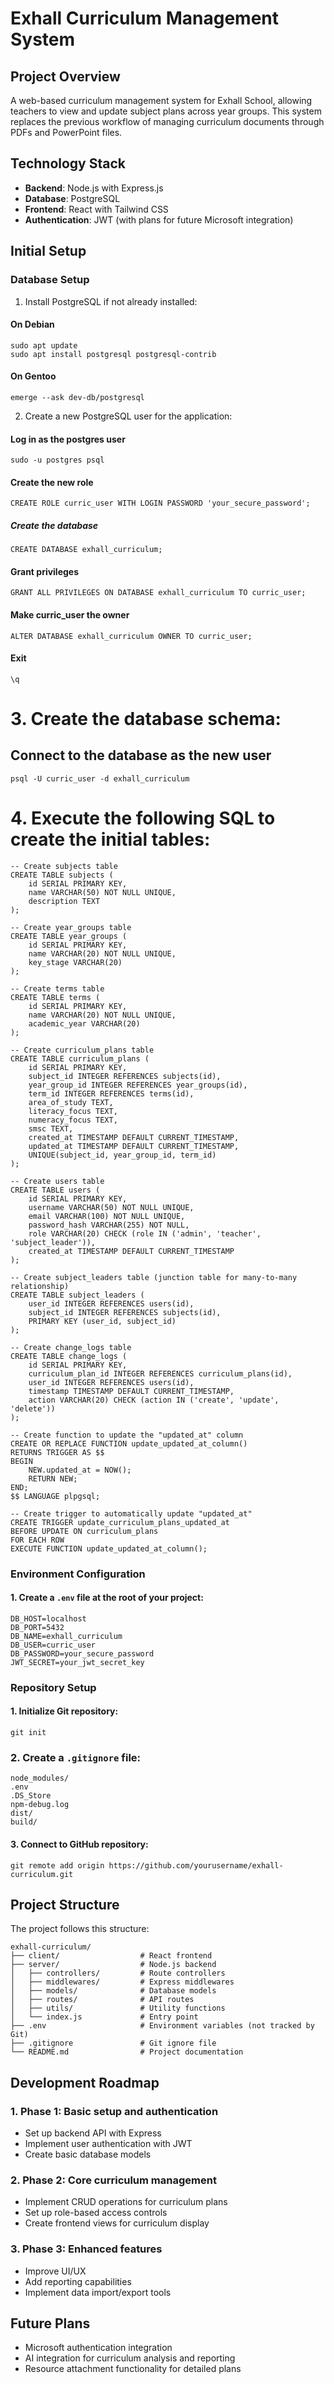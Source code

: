 # Exhall Curriculum Management System

## Project Overview
A web-based curriculum management system for Exhall School, allowing teachers to view and update subject plans across year groups. This system replaces the previous workflow of managing curriculum documents through PDFs and PowerPoint files.

## Technology Stack
- **Backend**: Node.js with Express.js
- **Database**: PostgreSQL
- **Frontend**: React with Tailwind CSS
- **Authentication**: JWT (with plans for future Microsoft integration)

## Initial Setup

### Database Setup

1. Install PostgreSQL if not already installed:

#### On Debian
```
sudo apt update
sudo apt install postgresql postgresql-contrib
```
#### On Gentoo
```
emerge --ask dev-db/postgresql
```
2. Create a new PostgreSQL user for the application:

#### Log in as the postgres user
```
sudo -u postgres psql
```
#### Create the new role
```
CREATE ROLE curric_user WITH LOGIN PASSWORD 'your_secure_password';
```
##### Create the database
```
CREATE DATABASE exhall_curriculum;
```
#### Grant privileges
```
GRANT ALL PRIVILEGES ON DATABASE exhall_curriculum TO curric_user;
```
#### Make curric_user the owner
```
ALTER DATABASE exhall_curriculum OWNER TO curric_user;
```
#### Exit
```
\q
```

# 3. Create the database schema:

## Connect to the database as the new user
```
psql -U curric_user -d exhall_curriculum
```
# 4. Execute the following SQL to create the initial tables:
```
-- Create subjects table
CREATE TABLE subjects (
    id SERIAL PRIMARY KEY,
    name VARCHAR(50) NOT NULL UNIQUE,
    description TEXT
);

-- Create year_groups table
CREATE TABLE year_groups (
    id SERIAL PRIMARY KEY,
    name VARCHAR(20) NOT NULL UNIQUE,
    key_stage VARCHAR(20)
);

-- Create terms table
CREATE TABLE terms (
    id SERIAL PRIMARY KEY,
    name VARCHAR(20) NOT NULL UNIQUE,
    academic_year VARCHAR(20)
);

-- Create curriculum_plans table
CREATE TABLE curriculum_plans (
    id SERIAL PRIMARY KEY,
    subject_id INTEGER REFERENCES subjects(id),
    year_group_id INTEGER REFERENCES year_groups(id),
    term_id INTEGER REFERENCES terms(id),
    area_of_study TEXT,
    literacy_focus TEXT,
    numeracy_focus TEXT,
    smsc TEXT,
    created_at TIMESTAMP DEFAULT CURRENT_TIMESTAMP,
    updated_at TIMESTAMP DEFAULT CURRENT_TIMESTAMP,
    UNIQUE(subject_id, year_group_id, term_id)
);

-- Create users table
CREATE TABLE users (
    id SERIAL PRIMARY KEY,
    username VARCHAR(50) NOT NULL UNIQUE,
    email VARCHAR(100) NOT NULL UNIQUE,
    password_hash VARCHAR(255) NOT NULL,
    role VARCHAR(20) CHECK (role IN ('admin', 'teacher', 'subject_leader')),
    created_at TIMESTAMP DEFAULT CURRENT_TIMESTAMP
);

-- Create subject_leaders table (junction table for many-to-many relationship)
CREATE TABLE subject_leaders (
    user_id INTEGER REFERENCES users(id),
    subject_id INTEGER REFERENCES subjects(id),
    PRIMARY KEY (user_id, subject_id)
);

-- Create change_logs table
CREATE TABLE change_logs (
    id SERIAL PRIMARY KEY,
    curriculum_plan_id INTEGER REFERENCES curriculum_plans(id),
    user_id INTEGER REFERENCES users(id),
    timestamp TIMESTAMP DEFAULT CURRENT_TIMESTAMP,
    action VARCHAR(20) CHECK (action IN ('create', 'update', 'delete'))
);

-- Create function to update the "updated_at" column
CREATE OR REPLACE FUNCTION update_updated_at_column()
RETURNS TRIGGER AS $$
BEGIN
    NEW.updated_at = NOW();
    RETURN NEW;
END;
$$ LANGUAGE plpgsql;

-- Create trigger to automatically update "updated_at"
CREATE TRIGGER update_curriculum_plans_updated_at
BEFORE UPDATE ON curriculum_plans
FOR EACH ROW
EXECUTE FUNCTION update_updated_at_column();
```
### Environment Configuration

#### 1. Create a `.env` file at the root of your project:
```
DB_HOST=localhost
DB_PORT=5432
DB_NAME=exhall_curriculum
DB_USER=curric_user
DB_PASSWORD=your_secure_password
JWT_SECRET=your_jwt_secret_key
```
### Repository Setup

#### 1. Initialize Git repository:
```
git init
```
### 2. Create a `.gitignore` file:
```
node_modules/
.env
.DS_Store
npm-debug.log
dist/
build/
```
#### 3. Connect to GitHub repository: 
```
git remote add origin https://github.com/yourusername/exhall-curriculum.git
```
## Project Structure

The project follows this structure:
```
exhall-curriculum/
├── client/                  # React frontend
├── server/                  # Node.js backend
│   ├── controllers/         # Route controllers
│   ├── middlewares/         # Express middlewares
│   ├── models/              # Database models
│   ├── routes/              # API routes
│   ├── utils/               # Utility functions
│   └── index.js             # Entry point
├── .env                     # Environment variables (not tracked by Git)
├── .gitignore               # Git ignore file
└── README.md                # Project documentation
```
## Development Roadmap

### 1. **Phase 1**: Basic setup and authentication
   - Set up backend API with Express
   - Implement user authentication with JWT
   - Create basic database models

### 2. **Phase 2**: Core curriculum management
   - Implement CRUD operations for curriculum plans
   - Set up role-based access controls
   - Create frontend views for curriculum display

### 3. **Phase 3**: Enhanced features
   - Improve UI/UX
   - Add reporting capabilities
   - Implement data import/export tools

## Future Plans

- Microsoft authentication integration
- AI integration for curriculum analysis and reporting
- Resource attachment functionality for detailed plans
